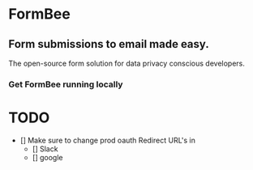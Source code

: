 # FormBee

## Form submissions to email made easy.

The open-source form solution for data privacy conscious developers.


### Get FormBee running locally

# TODO

- [] Make sure to change prod oauth Redirect URL's in
    - [] Slack
    - [] google

